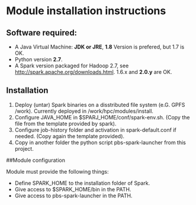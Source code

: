 # Module installation instructions

## Software required:

- A Java Virtual Machine: **JDK or JRE**, **1.8** Version is prefered, but 1.7 is OK.
- Python version **2.7**.
- A Spark version packaged for Hadoop 2.7, see http://spark.apache.org/downloads.html. 1.6.x and **2.0.y** are OK.

## Installation

1. Deploy (untar) Spark binaries on a disstributed file system (e.G. GPFS /work). Currently deployed in /work/hpc/modules/install.
2. Configure JAVA_HOME in $SPARJ_HOME/conf/spark-env.sh. (Copy the file from the template provided by spark).
3. Configure job-history folder and activation in spark-default.conf if needed. (Copy again the template provided).
4. Copy in another folder the python script pbs-spark-launcher from this project.

##Module configuration

Module must provide the following things:
- Define SPARK_HOME to the installation folder of Spark.
- Give access to $SPARK_HOME/bin in the PATH.
- Give access to pbs-spark-launcher in the PATH.
